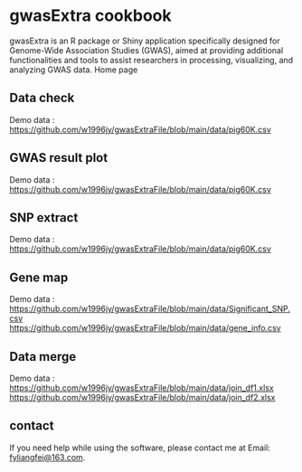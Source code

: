 # gwasExtra cookbook
gwasExtra is an R package or Shiny application specifically designed for Genome-Wide Association Studies (GWAS), aimed at providing additional functionalities and tools to assist researchers in processing, visualizing, and analyzing GWAS data.
Home page









## Data check
Demo data : 
https://github.com/w1996jy/gwasExtraFile/blob/main/data/pig60K.csv


## GWAS result plot
Demo data : 
https://github.com/w1996jy/gwasExtraFile/blob/main/data/pig60K.csv




## SNP extract
Demo data : 
https://github.com/w1996jy/gwasExtraFile/blob/main/data/pig60K.csv

## Gene map
Demo data :
https://github.com/w1996jy/gwasExtraFile/blob/main/data/Significant_SNP.csv
https://github.com/w1996jy/gwasExtraFile/blob/main/data/gene_info.csv 


## Data merge
Demo data :
https://github.com/w1996jy/gwasExtraFile/blob/main/data/join_df1.xlsx
https://github.com/w1996jy/gwasExtraFile/blob/main/data/join_df2.xlsx


## contact 
If you need help while using the software, please contact me at Email: fyliangfei@163.com.
